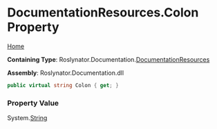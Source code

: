 <a name="_top"></a>

# DocumentationResources\.Colon Property

[Home](../../../../README.md#_top)

**Containing Type**: Roslynator\.Documentation\.[DocumentationResources](../README.md#_top)

**Assembly**: Roslynator\.Documentation\.dll

```csharp
public virtual string Colon { get; }
```

### Property Value

System\.[String](https://docs.microsoft.com/en-us/dotnet/api/system.string)

